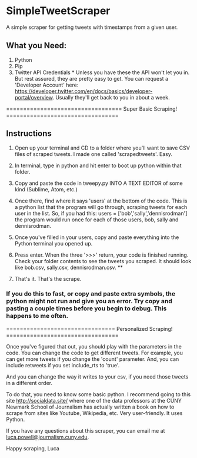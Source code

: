 # SimpleTweetScraper
A simple scraper for getting tweets with timestamps from a given user.

## What you Need:
  1. Python
  2. Pip
  3. Twitter API Credentials
    * Unless you have these the API won't let you in. But rest assured, they are pretty easy to get. You can request a 'Developer Account' here: https://developer.twitter.com/en/docs/basics/developer-portal/overview. Usually they'll get back to you in about a week.
 
================================== Super Basic Scraping! =================================

## Instructions

1. Open up your terminal and CD to a folder where you'll want to save CSV files of scraped tweets. I made one called 'scrapedtweets'. Easy.

2. In terminal, type in python and hit enter to boot up python within that folder.

3. Copy and paste the code in tweepy.py INTO A TEXT EDITOR of some kind (Sublime, Atom, etc.)

4. Once there, find where it says 'users' at the bottom of the code. This is a python list that the program will go through, scraping tweets for each user in the list. So, if you had this: users = ['bob','sally','dennisrodman'] the program would run once for each of those users, bob, sally and dennisrodman.

5. Once you've filled in your users, copy and paste everything into the Python terminal you opened up.

6. Press enter. When the three '>>>' return, your code is finished running. Check your folder contents to see the tweets you scraped. It should look like bob.csv, sally.csv, dennisrodman.csv. **

7. That's it. That's the scrape.

### If you do this to fast, or copy and paste extra symbols, the python might not run and give you an error. Try copy and pasting a couple times before you begin to debug. This happens to me often.

================================ Personalized Scraping! =================================

Once you've figured that out, you should play with the parameters in the code. You can change the code to get different tweets. For example, you can get more tweets if you change the 'count' parameter. And, you can include retweets if you set include_rts to 'true'. 

And you can change the way it writes to your csv, if you need those tweets in a different order.

To do that, you need to know some basic python. I recommend going to this site http://socialdata.site/ where one of the data professors at the CUNY Newmark School of Journalism has actually written a book on how to scrape from sites like Youtube, Wikipedia, etc. Very user-friendly. It uses Python.

If you have any questions about this scraper, you can email me at luca.powell@journalism.cuny.edu.

Happy scraping,
Luca
